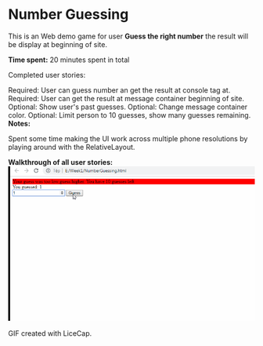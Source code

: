 # **Number Guessing**

This is an Web demo game for user **Guess the right number** the result will be display at beginning of site.

**Time spent:** 20 minutes spent in total

Completed user stories:

Required: User can guess number an get the result at console tag at.
Required: User can get the result at message container beginning of site.
Optional: Show user's past guesses.
Optional: Change message container color.
Optional: Limit person to 10 guesses, show many guesses remaining.
**Notes:**

Spent some time making the UI work across multiple phone resolutions by playing around with the RelativeLayout.

**Walkthrough of all user stories:**
![Video Walkthrough](week1.gif)

GIF created with LiceCap.